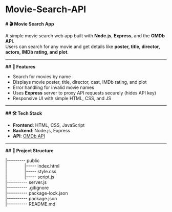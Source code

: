# Movie-Search-API

**# 🎬 Movie Search App**

A simple movie search web app built with **Node.js**, **Express**, and the **OMDb API**.  
Users can search for any movie and get details like **poster, title, director, actors, IMDb rating, and plot**.

---

**## 🚀 Features**
- Search for movies by name  
- Displays movie poster, title, director, cast, IMDb rating, and plot  
- Error handling for invalid movie names  
- Uses **Express** server to proxy API requests securely (hides API key)  
- Responsive UI with simple HTML, CSS, and JS  

---

**## 🛠️ Tech Stack**
- **Frontend**: HTML, CSS, JavaScript  
- **Backend**: Node.js, Express  
- **API**: [OMDb API](http://www.omdbapi.com/)  

---

**## 📂 Project Structure**

  |---------&nbsp;public<br>
  |&nbsp;&nbsp;&nbsp;&nbsp;&nbsp;&nbsp;&nbsp;&nbsp;&nbsp;&nbsp;&nbsp;&nbsp;&nbsp;&nbsp;|----- index.html<br>
  |&nbsp;&nbsp;&nbsp;&nbsp;&nbsp;&nbsp;&nbsp;&nbsp;&nbsp;&nbsp;&nbsp;&nbsp;&nbsp;&nbsp;|----- style.css<br>
  |&nbsp;&nbsp;&nbsp;&nbsp;&nbsp;&nbsp;&nbsp;&nbsp;&nbsp;&nbsp;&nbsp;&nbsp;&nbsp;&nbsp;|----- script.js<br>
  |----------&nbsp;server.js<br>
  |----------&nbsp;.gitignore<br>
  |----------&nbsp;package-lock.json<br>
  |----------&nbsp;package.json<br>
  |----------&nbsp;README.md<br>















